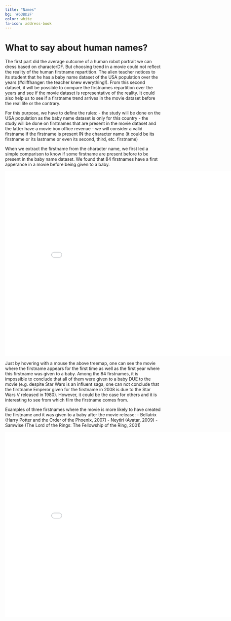 ```yaml
---
title: "Names"
bg: '#63BD2F'
color: white
fa-icon: address-book
---
```


# What to say about human names?

The first part did the average outcome of a human robot portrait we can dress based on characterDF. But choosing trend in a movie could not reflect the reality of the human firstname repartition. The alien teacher notices to its student that he has a baby name dataset of the USA population over the years (#cliffhanger: the teacher knew everything!). From this second dataset, it will be possible to compare the firstnames repartition over the years and see if the movie dataset is representative of the reality. It could also help us to see if a firstname trend arrives in the movie dataset before the real life or the contrary.

For this purpose, we have to define the rules:
    - the study will be done on the USA population as the baby name dataset is only for this country
    - the study will be done on firstnames that are present in the movie dataset and the latter have a movie box office revenue
    - we will consider a valid firstname if the firstname is present IN the character name (it could be its firstname or its lastname or even its second, third, etc. firstname)

When we extract the firstname from the character name, we first led a simple comparison to know if some firstname are present before to be present in the baby name dataset. We found that 84 firstnames have a first apperance in a movie before being given to a baby.

<iframe src="img/html/treemap_top_100_characters.html" width="900" height="600" frameborder="0" style="border: 0px"></iframe>

Just by hovering with a mouse the above treemap, one can see the movie where the firstname appears for the first time as well as the first year where this firstname was given to a baby. Among the 84 firstnames, it is impossible to conclude that all of them were given to a baby DUE to the movie (e.g. despite Star Wars is an influent saga, one can not conclude that the firstname Emperor given for the firstname in 2008 is due to the Star Wars V released in 1980). However, it could be the case for others and it is interesting to see from which film the firstname comes from. 

Examples of three firstnames where the movie is more likely to have created the firstname and it was given to a baby after the movie release:
    - Bellatrix (Harry Potter and the Order of the Phoenix, 2007)
    - Neytiri (Avatar, 2009)
    - Samwise (The Lord of the Rings: The Fellowship of the Ring, 2001)

<iframe src="img/html/piechart_repartition_of_the_genres_in_the_top_400_movies.html" width="900" height="600" frameborder="0" style="border: 0px"></iframe>

